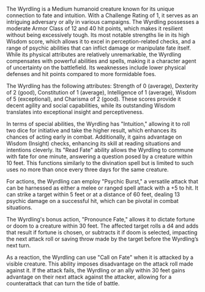 The Wyrdling is a Medium humanoid creature known for its unique connection to fate and intuition. With a Challenge Rating of 1, it serves as an intriguing adversary or ally in various campaigns. The Wyrdling possesses a moderate Armor Class of 12 and 40 hit points, which makes it resilient without being excessively tough. Its most notable strengths lie in its high Wisdom score, which allows it to excel in perception-related checks, and a range of psychic abilities that can inflict damage or manipulate fate itself. While its physical attributes are relatively unremarkable, the Wyrdling compensates with powerful abilities and spells, making it a character agent of uncertainty on the battlefield. Its weaknesses include lower physical defenses and hit points compared to more formidable foes.

The Wyrdling has the following attributes: Strength of 0 (average), Dexterity of 2 (good), Constitution of 1 (average), Intelligence of 1 (average), Wisdom of 5 (exceptional), and Charisma of 2 (good). These scores provide it decent agility and social capabilities, while its outstanding Wisdom translates into exceptional insight and perceptiveness.

In terms of special abilities, the Wyrdling has "Intuition," allowing it to roll two dice for initiative and take the higher result, which enhances its chances of acting early in combat. Additionally, it gains advantage on Wisdom (Insight) checks, enhancing its skill at reading situations and intentions cleverly. Its "Read Fate" ability allows the Wyrdling to commune with fate for one minute, answering a question posed by a creature within 10 feet. This functions similarly to the divination spell but is limited to such uses no more than once every three days for the same creature.

For actions, the Wyrdling can employ "Psychic Burst," a versatile attack that can be harnessed as either a melee or ranged spell attack with a +5 to hit. It can strike a target within 5 feet or at a distance of 60 feet, dealing 13 psychic damage on a successful hit, which can be pivotal in combat situations.

The Wyrdling's bonus action, "Pronounce Fate," allows it to dictate fortune or doom to a creature within 30 feet. The affected target rolls a d4 and adds that result if fortune is chosen, or subtracts it if doom is selected, impacting the next attack roll or saving throw made by the target before the Wyrdling’s next turn.

As a reaction, the Wyrdling can use "Call on Fate" when it is attacked by a visible creature. This ability imposes disadvantage on the attack roll made against it. If the attack fails, the Wyrdling or an ally within 30 feet gains advantage on their next attack against the attacker, allowing for a counterattack that can turn the tide of battle.